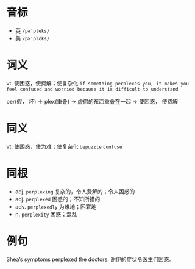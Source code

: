 # 音标

- 英 `/pə'pleks/`
- 美 `/pɚ'plɛks/`

# 词义

vt. 使困惑，使费解；使复杂化
`if something perplexes you, it makes you feel confused and worried because it is difficult to understand`



per(假， 坏) ＋ plex(重叠) → 虚假的东西重叠在一起 → 使困惑， 使费解

# 同义

vt. 使困惑，使为难；使复杂化
`bepuzzle` `confuse`

# 同根

- adj. `perplexing` 复杂的，令人费解的；令人困惑的
- adj. `perplexed` 困惑的；不知所措的
- adv. `perplexedly` 为难地；困窘地
- n. `perplexity` 困惑；混乱

# 例句

Shea’s symptoms perplexed the doctors.
谢伊的症状令医生们困惑。


